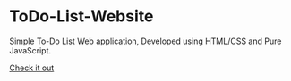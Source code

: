 # ToDo-List-Website
Simple To-Do List Web application, Developed using HTML/CSS and Pure JavaScript.

[Check it out](https://todo-list-by-nawaf.netlify.app/)
